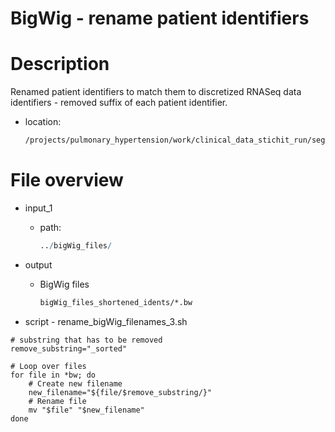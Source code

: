 # BigWig - rename patient identifiers

# Description

Renamed patient identifiers to match them to discretized RNASeq data identifiers - removed suffix of each patient identifier.

- location:
    
    ```bash
    /projects/pulmonary_hypertension/work/clinical_data_stichit_run/segmentation_bigWig_input/bigWig_files_shortened_idents/
    ```
    

# File overview

- input_1
    - path:
        
        ```r
        ../bigWig_files/
        ```
        
- output
    - BigWig files
        
        ```bash
        bigWig_files_shortened_idents/*.bw 
        ```
        
    
- script - rename_bigWig_filenames_3.sh
```
# substring that has to be removed
remove_substring="_sorted"

# Loop over files
for file in *bw; do
	# Create new filename
	new_filename="${file/$remove_substring/}"
	# Rename file
	mv "$file" "$new_filename"
done
```